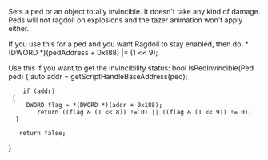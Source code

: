 Sets a ped or an object totally invincible. It doesn't take any kind of damage. Peds will not ragdoll on explosions and the tazer animation won't apply either.

If you use this for a ped and you want Ragdoll to stay enabled, then do:
*(DWORD *)(pedAddress + 0x188) |= (1 << 9);

Use this if you want to get the invincibility status:
  bool IsPedInvincible(Ped ped)
 {
     auto addr = getScriptHandleBaseAddress(ped);    

        if (addr)
     {
         DWORD flag = *(DWORD *)(addr + 0x188);
            return ((flag & (1 << 8)) != 0) || ((flag & (1 << 9)) != 0);
      }

       return false;
 }
